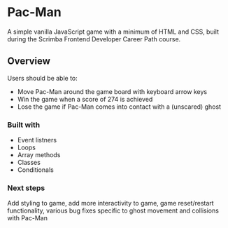 # Pac-Man

A simple vanilla JavaScript game with a minimum of HTML and CSS, built during the Scrimba Frontend Developer Career Path course.

## Overview

Users should be able to:

- Move Pac-Man around the game board with keyboard arrow keys
- Win the game when a score of 274 is achieved
- Lose the game if Pac-Man comes into contact with a (unscared) ghost

### Built with

- Event listners
- Loops
- Array methods
- Classes
- Conditionals

### Next steps

Add styling to game, add more interactivity to game, game reset/restart functionality, various bug fixes specific to ghost movement and collisions with Pac-Man